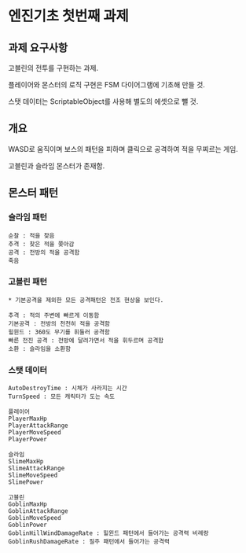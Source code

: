# 엔진기초 첫번째 과제

## 과제 요구사항

고블린의 전투를 구현하는 과제.

플레이어와 몬스터의 로직 구현은 FSM 다이어그램에 기초해 만들 것.

스탯 데이터는 ScriptableObject를 사용해 별도의 에셋으로 뺄 것.

## 개요

WASD로 움직이며 보스의 패턴을 피하며 클릭으로 공격하여 적을 무찌르는 게임.

고블린과 슬라임 몬스터가 존재함.

## 몬스터 패턴

### 슬라임 패턴

```
순찰 : 적을 찾음
추격 : 찾은 적을 쫒아감
공격 : 전방의 적을 공격함
죽음
```

### 고블린 패턴

```
* 기본공격을 제외한 모든 공격패턴은 전조 현상을 보인다.

추격 : 적의 주변에 빠르게 이동함
기본공격 : 전방의 천천히 적을 공격함
힐윈드 : 360도 무기를 휘둘러 공격함
빠른 전진 공격 : 전방에 달려가면서 적을 휘두르며 공격함
소환 : 슬라임을 소환함
```

### 스탯 데이터

```
AutoDestroyTime : 시체가 사라지는 시간
TurnSpeed : 모든 캐릭터가 도는 속도

플레이어
PlayerMaxHp
PlayerAttackRange
PlayerMoveSpeed
PlayerPower

슬라임
SlimeMaxHp
SlimeAttackRange
SlimeMoveSpeed
SlimePower

고블린
GoblinMaxHp
GoblinAttackRange
GoblinMoveSpeed
GoblinPower
GoblinHillWindDamageRate : 힐윈드 패턴에서 들어가는 공격력 비례랑
GoblinRushDamageRate : 질주 패턴에서 들어가는 공격력 
```
